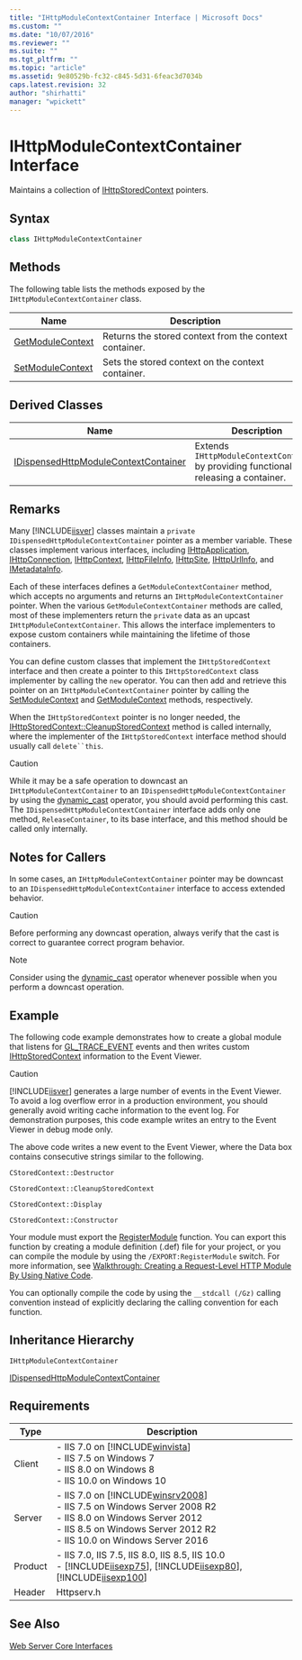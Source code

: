 ```yaml
---
title: "IHttpModuleContextContainer Interface | Microsoft Docs"
ms.custom: ""
ms.date: "10/07/2016"
ms.reviewer: ""
ms.suite: ""
ms.tgt_pltfrm: ""
ms.topic: "article"
ms.assetid: 9e80529b-fc32-c845-5d31-6feac3d7034b
caps.latest.revision: 32
author: "shirhatti"
manager: "wpickett"
---
```

# IHttpModuleContextContainer Interface
Maintains a collection of [IHttpStoredContext](../../web-development-reference\native-code-api-reference/ihttpstoredcontext-interface.md) pointers.  
  
## Syntax  
  
```cpp  
class IHttpModuleContextContainer  
```  
  
## Methods  
 The following table lists the methods exposed by the `IHttpModuleContextContainer` class.  
  
|Name|Description|  
|----------|-----------------|  
|[GetModuleContext](../../web-development-reference\native-code-api-reference/ihttpmodulecontextcontainer-getmodulecontext-method.md)|Returns the stored context from the context container.|  
|[SetModuleContext](../../web-development-reference\native-code-api-reference/ihttpmodulecontextcontainer-setmodulecontext-method.md)|Sets the stored context on the context container.|  
  
## Derived Classes  
  
|Name|Description|  
|----------|-----------------|  
|[IDispensedHttpModuleContextContainer](../../web-development-reference\native-code-api-reference/idispensedhttpmodulecontextcontainer-interface.md)|Extends `IHttpModuleContextContainer` by providing functionality for releasing a container.|  
  
## Remarks  
 Many [!INCLUDE[iisver](../../wmi-provider/includes/iisver-md.md)] classes maintain a `private` `IDispensedHttpModuleContextContainer` pointer as a member variable. These classes implement various interfaces, including [IHttpApplication](../../web-development-reference\native-code-api-reference/ihttpapplication-interface.md), [IHttpConnection](../../web-development-reference\native-code-api-reference/ihttpconnection-interface.md), [IHttpContext](../../web-development-reference\native-code-api-reference/ihttpcontext-interface.md), [IHttpFileInfo](../../web-development-reference\native-code-api-reference/ihttpfileinfo-interface.md), [IHttpSite](../../web-development-reference\native-code-api-reference/ihttpsite-interface.md), [IHttpUrlInfo](../../web-development-reference\native-code-api-reference/ihttpurlinfo-interface.md), and [IMetadataInfo](../../web-development-reference\native-code-api-reference/imetadatainfo-interface.md).  
  
 Each of these interfaces defines a `GetModuleContextContainer` method, which accepts no arguments and returns an `IHttpModuleContextContainer` pointer. When the various `GetModuleContextContainer` methods are called, most of these implementers return the `private` data as an upcast `IHttpModuleContextContainer`. This allows the interface implementers to expose custom containers while maintaining the lifetime of those containers.  
  
 You can define custom classes that implement the `IHttpStoredContext` interface and then create a pointer to this `IHttpStoredContext` class implementer by calling the `new` operator. You can then add and retrieve this pointer on an `IHttpModuleContextContainer` pointer by calling the [SetModuleContext](../../web-development-reference\native-code-api-reference/ihttpmodulecontextcontainer-setmodulecontext-method.md) and [GetModuleContext](../../web-development-reference\native-code-api-reference/ihttpmodulecontextcontainer-getmodulecontext-method.md) methods, respectively.  
  
 When the `IHttpStoredContext` pointer is no longer needed, the [IHttpStoredContext::CleanupStoredContext](../../web-development-reference\native-code-api-reference/ihttpstoredcontext-cleanupstoredcontext-method.md) method is called internally, where the implementer of the `IHttpStoredContext` interface method should usually call `delete``this`.  
  
> [!CAUTION]
>  While it may be a safe operation to downcast an `IHttpModuleContextContainer` to an `IDispensedHttpModuleContextContainer` by using the [dynamic_cast](http://go.microsoft.com/fwlink/?LinkId=57556) operator, you should avoid performing this cast. The `IDispensedHttpModuleContextContainer` interface adds only one method, `ReleaseContainer`, to its base interface, and this method should be called only internally.  
  
## Notes for Callers  
 In some cases, an `IHttpModuleContextContainer` pointer may be downcast to an `IDispensedHttpModuleContextContainer` interface to access extended behavior.  
  
> [!CAUTION]
>  Before performing any downcast operation, always verify that the cast is correct to guarantee correct program behavior.  
  
> [!NOTE]
>  Consider using the [dynamic_cast](http://go.microsoft.com/fwlink/?LinkId=57556) operator whenever possible when you perform a downcast operation.  
  
## Example  
 The following code example demonstrates how to create a global module that listens for [GL_TRACE_EVENT](../../web-development-reference\native-code-api-reference/request-processing-constants.md) events and then writes custom [IHttpStoredContext](../../web-development-reference\native-code-api-reference/ihttpstoredcontext-interface.md) information to the Event Viewer.  
  
> [!CAUTION]
>  [!INCLUDE[iisver](../../wmi-provider/includes/iisver-md.md)] generates a large number of events in the Event Viewer. To avoid a log overflow error in a production environment, you should generally avoid writing cache information to the event log. For demonstration purposes, this code example writes an entry to the Event Viewer in debug mode only.  
  
<!-- TODO: review snippet reference  [!CODE [IHttpModuleContextContainer#1](IHttpModuleContextContainer#1)]  -->  
  
 The above code writes a new event to the Event Viewer, where the Data box contains consecutive strings similar to the following.  
  
```  
CStoredContext::Destructor  
```  
  
```  
CStoredContext::CleanupStoredContext  
```  
  
```  
CStoredContext::Display  
```  
  
```  
CStoredContext::Constructor  
```  
  
 Your module must export the [RegisterModule](../../web-development-reference\native-code-api-reference/pfn-registermodule-function.md) function. You can export this function by creating a module definition (.def) file for your project, or you can compile the module by using the `/EXPORT:RegisterModule` switch. For more information, see [Walkthrough: Creating a Request-Level HTTP Module By Using Native Code](../../web-development-reference\native-code-development-overview\walkthrough-creating-a-request-level-http-module-by-using-native-code.md).  
  
 You can optionally compile the code by using the `__stdcall (/Gz)` calling convention instead of explicitly declaring the calling convention for each function.  
  
## Inheritance Hierarchy  
 `IHttpModuleContextContainer`  
  
 [IDispensedHttpModuleContextContainer](../../web-development-reference\native-code-api-reference/idispensedhttpmodulecontextcontainer-interface.md)  
  
## Requirements  
  
|Type|Description|  
|----------|-----------------|  
|Client|-   IIS 7.0 on [!INCLUDE[winvista](../../wmi-provider/includes/winvista-md.md)]<br />-   IIS 7.5 on Windows 7<br />-   IIS 8.0 on Windows 8<br />-   IIS 10.0 on Windows 10|  
|Server|-   IIS 7.0 on [!INCLUDE[winsrv2008](../../wmi-provider/includes/winsrv2008-md.md)]<br />-   IIS 7.5 on Windows Server 2008 R2<br />-   IIS 8.0 on Windows Server 2012<br />-   IIS 8.5 on Windows Server 2012 R2<br />-   IIS 10.0 on Windows Server 2016|  
|Product|-   IIS 7.0, IIS 7.5, IIS 8.0, IIS 8.5, IIS 10.0<br />-   [!INCLUDE[iisexp75](../../web-development-reference/native-code-api-reference/includes/iisexp75-md.md)], [!INCLUDE[iisexp80](../../web-development-reference/native-code-api-reference/includes/iisexp80-md.md)], [!INCLUDE[iisexp100](../../web-development-reference/native-code-api-reference/includes/iisexp100-md.md)]|  
|Header|Httpserv.h|  
  
## See Also  
 [Web Server Core Interfaces](../../web-development-reference\native-code-api-reference/web-server-core-interfaces.md)